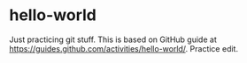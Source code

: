 # hello-world
Just practicing git stuff.  This is based on GitHub guide at https://guides.github.com/activities/hello-world/.
Practice edit.
